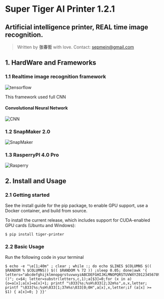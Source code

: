 # Super Tiger AI Printer 1.2.1
## Artificial intelligence printer, **REAL** time image recognition.

>Written by **张春哲** with love.
>Contact: [sepmein@gmail.com](sepmein@gmail.com)

## 1. HardWare and Frameworks
### 1.1 Realtime image recognition framework

![tensorflow](https://camo.githubusercontent.com/aeb4f612bd9b40d81c62fcbebd6db44a5d4344b8b962be0138817e18c9c06963/68747470733a2f2f7777772e74656e736f72666c6f772e6f72672f696d616765732f74665f6c6f676f5f686f72697a6f6e74616c2e706e67)

This framework used full CNN 

#### Convolutional Neural Network

![CNN](https://www.researchgate.net/profile/Thorsten-Hoeser/publication/341576780/figure/fig2/AS:894032699998208@1590165414024/Overview-and-details-of-a-convolutional-neural-network-CNN-architecture-for-image.ppm)

### 1.2 SnapMaker 2.0
![SnapMaker](http://www.3dtoutiao.com/uploads/allimg/200608/1-20060Q64ZKM.png)

### 1.3 RasperryPI 4.0 Pro
![Rasperry](https://upload.wikimedia.org/wikipedia/commons/d/d1/Raspberry_Pi_OS_Logo.png)

## 2. Install and Usage

### 2.1 Getting started
See the install guide for the pip package, to enable GPU support, use a Docker container, and build from source.

To install the current release, which includes support for CUDA-enabled GPU cards (Ubuntu and Windows):

```terminal
$ pip install tiger-printer
```

### 2.2 Basic Usage
Run the following code in your terminal
```terminal
$ echo -e "\e[1;40m" ; clear ; while :; do echo $LINES $COLUMNS $(( $RANDOM % $COLUMNS)) $(( $RANDOM % 72 )) ;sleep 0.05; done|awk '{ letters="abcdefghijklmnopqrstuvwxyzABCDEFGHIJKLMNOPQRSTUVWXYZ0123456789@#$%^&*()"; c=$4; letter=substr(letters,c,1);a[$3]=0;for (x in a) {o=a[x];a[x]=a[x]+1; printf "\033[%s;%sH\033[2;32m%s",o,x,letter; printf "\033[%s;%sH\033[1;37m%s\033[0;0H",a[x],x,letter;if (a[x] >= $1) { a[x]=0; } }}'
```
